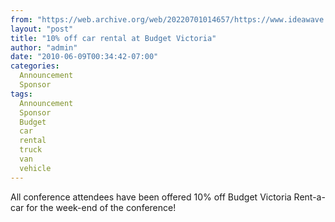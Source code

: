 ```yaml
---
from: "https://web.archive.org/web/20220701014657/https://www.ideawave.ca/10-off-car-rental-at-budget-victoria/"
layout: "post"
title: "10% off car rental at Budget Victoria"
author: "admin"
date: "2010-06-09T00:34:42-07:00"
categories:
  Announcement
  Sponsor
tags: 
  Announcement
  Sponsor
  Budget
  car
  rental
  truck
  van
  vehicle
---
```


All conference attendees have been offered 10% off Budget Victoria Rent-a-car for the week-end of the conference!
